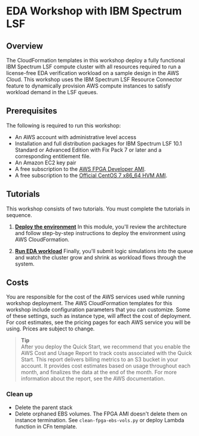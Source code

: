 
# EDA Workshop with IBM Spectrum LSF

## Overview

The CloudFormation templates in this workshop deploy a fully functional IBM Spectrum LSF compute cluster with all resources required to run a license-free EDA verification workload on a sample design in the AWS Cloud. This workshop uses the IBM Spectrum LSF Resource Connector feature to dynamically provision AWS compute instances to satisfy workload demand in the LSF queues.

## Prerequisites

The following is required to run this workshop:

* An AWS account with administrative level access
* Installation and full distribution packages for IBM Spectrum LSF 10.1 Standard or Advanced Edition with Fix Pack 7 or later and a corresponding entitlement file.
* An Amazon EC2 key pair
* A free subscription to the [AWS FPGA Developer AMI](https://aws.amazon.com/marketplace/pp/B06VVYBLZZ).
* A free subscription to the [Official CentOS 7 x86_64 HVM AMI](https://aws.amazon.com/marketplace/pp/B00O7WM7QW).

## Tutorials

This workshop consists of two tutorials.  You must complete the tutorials in sequence.

1. [**Deploy the environment**](docs/deploy-environment.md) In this module, you'll review the architecture and follow step-by-step instructions to deploy the environment using AWS CloudFormation.

1. [**Run EDA workload**](docs/run-workload.md) Finally, you'll submit logic simulations into the queue and watch the cluster grow and shrink as workload flows through the system.

## Costs

You are responsible for the cost of the AWS services used while running workshop deployment.
The AWS CloudFormation templates for this workshop include configuration parameters that you can customize. Some of these settings, such as instance type, will affect the cost of deployment. For cost estimates, see the pricing pages for each AWS service you will be using. Prices are subject to change.

> **Tip**  
After you deploy the Quick Start, we recommend that you enable the AWS Cost and Usage Report to track costs associated with the Quick Start. This report delivers billing metrics to an S3 bucket in your account. It provides cost estimates based on usage throughout each month, and finalizes the data at the end of the month. For more information about the report, see the AWS documentation.

### Clean up

* Delete the parent stack
* Delete orphaned EBS volumes.  The FPGA AMI doesn't delete them on instance termination.  See `clean-fpga-ebs-vols.py` or deploy Lambda function in CFn template.









